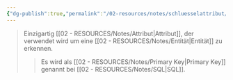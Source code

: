 ```yaml
---
{"dg-publish":true,"permalink":"/02-resources/notes/schluesselattribut/","tags":["datenbank","code/SQL"],"noteIcon":"","updated":"2025-07-12T13:31:41.314+02:00"}
---
```


>Einzigartig [[02 - RESOURCES/Notes/Attribut\|Attribut]], der verwendet wird um eine [[02 - RESOURCES/Notes/Entität\|Entität]] zu erkennen.
>>Es wird als [[02 - RESOURCES/Notes/Primary Key\|Primary Key]] genannt bei [[02 - RESOURCES/Notes/SQL\|SQL]].